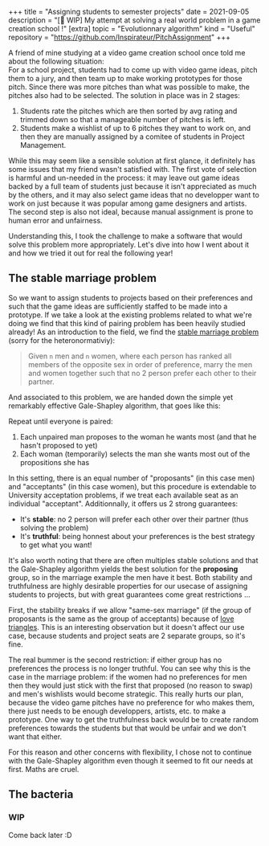 +++
title = "Assigning students to semester projects"
date = 2021-09-05
description = "[🚧 WIP] My attempt at solving a real world problem in a game creation school !"
[extra]
topic = "Evolutionnary algorithm"
kind = "Useful"
repository = "https://github.com/Inspirateur/PitchAssignment"
+++

A friend of mine studying at a video game creation school once told me about the following situation:  
For a school project, students had to come up with video game ideas, pitch them to a jury, and then team up to make working prototypes for those pitch. Since there was more pitches than what was possible to make, the pitches also had to be selected. The solution in place was in 2 stages: 
  1. Students rate the pitches which are then sorted by avg rating and trimmed down so that a manageable number of pitches is left.
  2. Students make a wishlist of up to 6 pitches they want to work on, and then they are manually assigned by a comitee of students in Project Management. 

While this may seem like a sensible solution at first glance, it definitely has some issues that my friend wasn't satisfied with. The first vote of selection is harmful and un-needed in the process: it may leave out game ideas backed by a full team of students just because it isn't appreciated as much by the others, and it may also select game ideas that no developper want to work on just because it was popular among game designers and artists. 
The second step is also not ideal, because manual assignment is prone to human error and unfairness.

Understanding this, I took the challenge to make a software that would solve this problem more appropriately. Let's dive into how I went about it and how we tried it out for real the following year!

## The stable marriage problem
So we want to assign students to projects based on their preferences and such that the game ideas are sufficiently staffed to be made into a prototype.
If we take a look at the existing problems related to what we're doing we find that this kind of pairing problem has been heavily studied already! As an introduction to the field, we find the [stable marriage problem](https://en.wikipedia.org/wiki/Stable_marriage_problem) (sorry for the heteronormativiy):
> Given `n` men and `n` women, where each person has ranked all members of the opposite sex in order of preference, marry the men and women together such that no 2 person prefer each other to their partner.

And associated to this problem, we are handed down the simple yet remarkably effective Gale-Shapley algorithm, that goes like this:

Repeat until everyone is paired:
1. Each unpaired man proposes to the woman he wants most (and that he hasn't proposed to yet)
2. Each woman (temporarily) selects the man she wants most out of the propositions she has

In this setting, there is an equal number of "proposants" (in this case men) and "acceptants" (in this case women), but this procedure is extendable to University acceptation problems, if we treat each available seat as an individual "acceptant". Additionnally, it offers us 2 strong guarantees:
- It's **stable**: no 2 person will prefer each other over their partner (thus solving the problem)
- It's **truthful**: being honnest about your preferences is the best strategy to get what you want! 

It's also worth noting that there are often multiples stable solutions and that the Gale-Shapley algorithm yields the best solution for the **proposing** group, so in the marriage example the men have it best. 
Both stability and truthfulness are highly desirable properties for our usecase of assigning students to projects, but with great guarantees come great restrictions ...

First, the stability breaks if we allow "same-sex marriage" (if the group of proposants is the same as the group of acceptants) because of [love triangles](https://en.wikipedia.org/wiki/Stable_roommates_problem#Solution). This is an interesting observation but it doesn't affect our use case, because students and project seats are 2 separate groups, so it's fine. 

The real bummer is the second restriction: if either group has no preferences the process is no longer truthful. You can see why this is the case in the marriage problem: if the women had no preferences for men then they would just stick with the first that proposed (no reason to swap) and men's wishlists would become strategic. This really hurts our plan, because the video game pitches have no preference for who makes them, there just needs to be enough developpers, artists, etc. to make a prototype. One way to get the truthfulness back would be to create random preferences towards the students but that would be unfair and we don't want that either.

For this reason and other concerns with flexibility, I chose not to continue with the Gale-Shapley algorithm even though it seemed to fit our needs at first. Maths are cruel.

## The bacteria
### WIP
Come back later :D